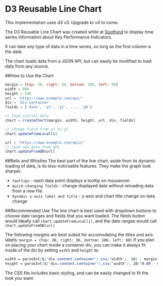 D3 Reusable Line Chart
=======================
This implementation uses d3 v3. Upgrade to v4 to come.

The D3 Reusable Line Chart was created while at [Spotfund](http://www.spotfund.com) to display time series information about Key Performance Indicators.

It can take any type of data in a time series, so long as the first column is the date.

The chart loads data from a JSON API, but can easily be modified to load data from any source.

##How to Use the Chart

```javascript
margin = {top: 30, right: 30, bottom: 100, left: 80}
width = 960
height = 540
url = 'https://www.example.com/api/'
div = 'div.container'
fields = ['date', 'y1', 'y2', ..., 'yN']

// load initial data
chart = createChart(margin, width, height, url, div, fields)

// change field from y1 to yI
chart.updateFromLocal(i)

url = 'https://www.example.com/api2/'
// load new data from API
chart.updateFromDB(url)
```

##Bells and Whistles
The best part of the line chart, aside from its dynamic loading of data, is its less-noticeable features.  They make the graph look sharper.
- `tooltips` - each data point displays a tooltip on mouseover
- `quick-changing fields` - change displayed data without reloading data from a new file
- `dynamic y-axis label and title` - y-axis and chart title change on data change

##Recommended Use
The line chart is best used with dropdown buttons to choose date ranges and fields that you want loaded.  The fields button would ideally call `chart.updateFromLocal(i)`, and the date ranges would call `chart.updateFromDB(url)`

The following margins are best suited for accomodating the titles and axis labels: `margin = {top: 30, right: 30, bottom: 100, left: 80}`
If you plan on placing your chart inside a container div, you can make it always fit inside of the div by setting `width` and `height` to:
```css
width = parseInt($('div.content.container').css('width'), 10) - margin.left - margin.right - 20,
height = parseInt($('div.content.container').css('width'), 10)*0.60 - margin.top - margin.bottom;
```

The CSS file includes basic styling, and can be easily changed to fit the look you want.
